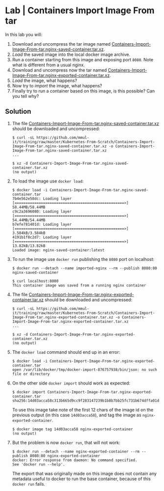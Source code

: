 # Lab | Containers Import Image From tar

In this lab you will:

1. Download and uncompress the tar image named
   [Containers-Import-Image-From-tar.nginx-saved-container.tar.xz](https://github.com/mmul-it/training/raw/master/Kubernetes-From-Scratch/Containers-Import-Image-From-tar.nginx-saved-container.tar.xz).
2. *Load* the saved image into the local docker image archive.
3. Run a container starting from this image and exposing port `8080`. Note what is different from a usual nginx.
4. Download and uncompress now the tar named
   [Containers-Import-Image-From-tar.nginx-exported-container.tar.xz](https://github.com/mmul-it/training/raw/master/Kubernetes-From-Scratch/Containers-Import-Image-From-tar.nginx-exported-container.tar.xz).
5. *Load* the image, what happens?
6. Now try to *import* the image, what happens?
7. Finally try to run a container based on this image, is this possible? Can you tell why?

## Solution

1. The file [Containers-Import-Image-From-tar.nginx-saved-container.tar.xz](https://github.com/mmul-it/training/raw/master/Kubernetes-From-Scratch/Containers-Import-Image-From-tar.nginx-saved-container.tar.xz)
   should be downloaded and uncompressed:

   ```console
   $ curl -sL https://github.com/mmul-it/training/raw/master/Kubernetes-From-Scratch/Containers-Import-Image-From-tar.nginx-saved-container.tar.xz -o Containers-Import-Image-From-tar.nginx-saved-container.tar.xz
   ...

   $ xz -d Containers-Import-Image-From-tar.nginx-saved-container.tar.xz
   (no output)
   ```

2. To load the image use `docker load`:

   ```console
   $ docker load -i Containers-Import-Image-From-tar.nginx-saved-container.tar
   7b4e562e58dc: Loading layer [==================================================>]  58.44MB/58.44MB
   c9c2a3696080: Loading layer [==================================================>]  54.44MB/54.44MB
   b7efe781401d: Loading layer [==================================================>]  3.584kB/3.584kB
   4191b1f8c2d7: Loading layer [==================================================>]  13.82kB/13.82kB
   Loaded image: nginx-saved-container:latest
   ```

3. To run the image use `docker run` publishing the `8080` port on localhost:

   ```console
   $ docker run --detach --name imported-nginx --rm --publish 8080:80 nginx-saved-container

   $ curl localhost:8080
   This container image was saved from a running nginx container
   ```

4. The file [Containers-Import-Image-From-tar.nginx-exported-container.tar.xz](https://github.com/mmul-it/training/raw/master/Kubernetes-From-Scratch/Containers-Import-Image-From-tar.nginx-exported-container.tar.xz)
   should be downloaded and uncompressed:

   ```console
   $ curl -sL https://github.com/mmul-it/training/raw/master/Kubernetes-From-Scratch/Containers-Import-Image-From-tar.nginx-exported-container.tar.xz -o Containers-Import-Image-From-tar.nginx-exported-container.tar.xz
   ...

   $ xz -d Containers-Import-Image-From-tar.nginx-exported-container.tar.xz
   (no output)
   ```

5. The `docker load` command should end up in an error:

   ```console
   $ docker load -i Containers-Import-Image-From-tar.nginx-exported-container.tar
   open /var/lib/docker/tmp/docker-import-876757938/bin/json: no such file or directory
   ```

6. On the other side `docker import` should work as expected:

   ```console
   $ docker import Containers-Import-Image-From-tar.nginx-exported-container.tar
   sha256:14d03acca58c313b665d9cc9f283147239b1b8b7bb25fc731b674dffa01d07d8
   ```

   To use this image take note of the first 12 chars of the image id on the
   previous output (in this case `14d03acca58`), and tag the image as
   `nginx-exported-container`.

   ```console
   $ docker image tag 14d03acca58 nginx-exported-container
   (no output)
   ```

7. But the problem is now `docker run`, that will not work:

   ```console
   $ docker run --detach --name nginx-exported-container --rm --publish 8080:80 nginx-exported-container
   docker: Error response from daemon: No command specified.
   See 'docker run --help'.
   ```

   The export that was originally made on this image does not contain any metadata
   useful to docker to run the base container, because of this `docker run`
   fails.
